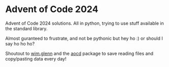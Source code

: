 # Advent of Code 2024
Advent of Code 2024 solutions. All in python, trying to use stuff available in the standard library.

Almost guranteed to frustrate, and not be pythonic but hey ho :) or should I say ho ho ho?

Shoutout to [wim.glenn](https://pypi.org/user/wim.glenn/) and the [aocd](https://pypi.org/project/advent-of-code-data/) package to save reading files and copy/pasting data every day!
